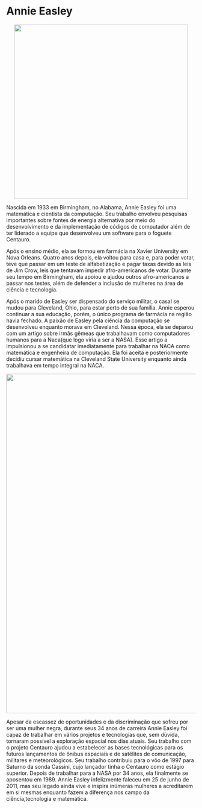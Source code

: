 # Annie Easley

<p  align="center">
<img  src="https://miro.medium.com/max/500/1*93t7Xk8cR2Sq6Qn1gMa8Og.png"  heigth="500"  width="462"/>
<p/>

Nascida em 1933 em Birmingham, no Alabama, Annie Easley foi uma matemática e cientista da computação. Seu trabalho envolveu pesquisas importantes sobre fontes de energia alternativa por meio do desenvolvimento e da implementação de códigos de computador além de ter liderado a equipe que desenvolveu um software para o foguete Centauro.

Após o ensino médio, ela se formou em farmácia na Xavier University em Nova Orleans. Quatro anos depois, ela voltou para casa e, para poder votar, teve que passar em um  teste de alfabetização e pagar taxas devido as leis de Jim Crow, leis que tentavam impedir afro-americanos de votar. Durante seu tempo em Birmingham, ela apoiou e ajudou outros afro-americanos a passar nos testes, além de defender a inclusão de mulheres na área de ciência e tecnologia. 

Após o marido de Easley ser dispensado do serviço militar, o casal se mudou para Cleveland, Ohio, para estar perto de sua família. Annie esperou continuar a sua educação, porém, o único programa de farmácia na região havia fechado. A paixão de Easley pela ciência da computação se desenvolveu enquanto morava em Cleveland. Nessa época, ela se deparou com um artigo sobre irmãs gêmeas que trabalhavam como computadores humanos para a Naca(que logo viria a ser a NASA). Esse artigo a impulsionou a se candidatar imediatamente para trabalhar na NACA como matemática e engenheira de computação. Ela foi aceita e posteriormente decidiu cursar matemática na Cleveland State University enquanto ainda trabalhava em tempo integral na NACA. 

<p  align="center">
<img  src="https://s2.glbimg.com/UzRwjkwnHP3Diqr5V7LmK9z1z-0=/e.glbimg.com/og/ed/f/original/2020/03/13/grc-1981-c-03692.jpg"  heigth="700"  width="900"/>
<p/>

Apesar da escassez de oportunidades e da discriminação que sofreu por ser uma mulher negra, durante seus 34 anos de carreira Annie Easley foi capaz de trabalhar em vários projetos e tecnologias que, sem dúvida, tornaram possível a exploração espacial nos dias atuais. Seu trabalho com o projeto Centauro ajudou a estabelecer as bases tecnológicas para os futuros lançamentos de ônibus espaciais e de satélites de comunicação, militares e meteorológicos. Seu trabalho contribuiu para o vôo de 1997 para Saturno da sonda Cassini, cujo lançador tinha o Centauro como estágio superior. Depois de trabalhar para a NASA por 34 anos, ela finalmente se aposentou em 1989. Annie Easley infelizmente faleceu em 25 de junho de 2011, mas seu legado ainda vive e inspira inúmeras mulheres a acreditarem em si mesmas enquanto fazem a diferença nos campo da ciência,tecnologia e matemática.
